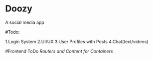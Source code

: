 # Doozy
 
 A social media app




 #Todo:


 1.Login System
 2.UI/UX
 3.User Profiles with Posts
 4.Chat(text/videos)

#Frontend ToDo
*Routers and Content for Containers*






